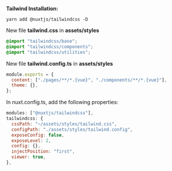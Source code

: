 **Tailwind Installation:**

```shell
yarn add @nuxtjs/tailwindcss -D
```

New file **tailwind.css** in **assets/styles**

```css
@import "tailwindcss/base";
@import "tailwindcss/components";
@import "tailwindcss/utilities";
```

New file **tailwind.config.ts** in **assets/styles**

```javascript
module.exports = {
  content: ["./pages/**/*.{vue}", "./components/**/*.{vue}"],
  theme: {},
};
```

In nuxt.config.ts, add the following properties:

```javascript
modules: ["@nuxtjs/tailwindcss"],
tailwindcss: {
  cssPath: "~/assets/styles/tailwind.css",
  configPath: "./assets/styles/tailwind.config",
  exposeConfig: false,
  exposeLevel: 2,
  config: {},
  injectPosition: "first",
  viewer: true,
},
```
